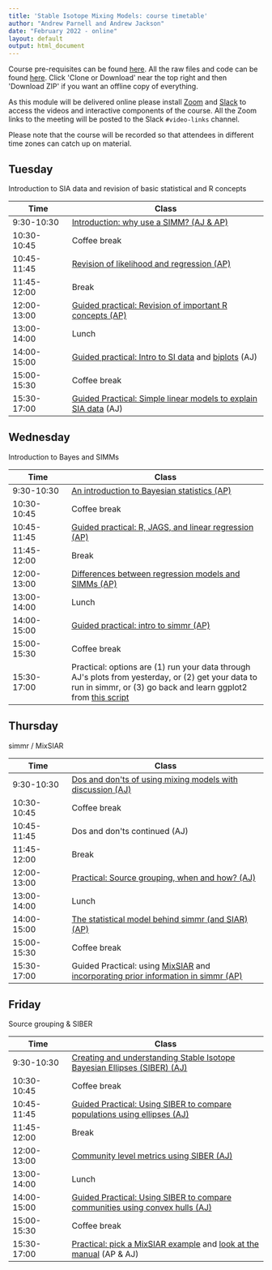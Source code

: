 ```yaml
---
title: 'Stable Isotope Mixing Models: course timetable'
author: "Andrew Parnell and Andrew Jackson"
date: "February 2022 - online"
layout: default
output: html_document
---
```


Course pre-requisites can be found [here](https://andrewcparnell.github.io/simms_course/Prerequisites.html). All the raw files and code can be found [here](https://github.com/andrewcparnell/simms_course). Click 'Clone or Download' near the top right and then 'Download ZIP' if you want an offline copy of everything. 

As this module will be delivered online please install [Zoom](https://www.zoom.us) and [Slack](https://slack.com) to access the videos and interactive components of the course. All the Zoom links to the meeting will be posted to the Slack `#video-links` channel.

Please note that the course will be recorded so that attendees in different time zones can catch up on material.

## Tuesday

Introduction to SIA data and revision of basic statistical and R concepts

<span style="display: inline-block; width:100px">Time</span> | Class
--------------- | ----------------------------------------------------
9:30-10:30 | [Introduction: why use a SIMM? (AJ & AP)](https://andrewcparnell.github.io/simms_course/aj-content/intro-why-use-a-SIMM.html)
10:30-10:45 | Coffee break
10:45-11:45 | [Revision of likelihood and regression (AP)](https://andrewcparnell.github.io/simms_course/ap_notes/revision_of_likelihood_regression/revision_of_likelihood_and_regression.pdf)
11:45-12:00 | Break 
12:00-13:00 | [Guided practical: Revision of important R concepts (AP)](https://andrewcparnell.github.io/simms_course/ap_notes/revision_of_R/Revision_of_R.R)
13:00-14:00 | Lunch
14:00-15:00 | [Guided practical: Intro to SI data](https://andrewcparnell.github.io/simms_course/aj-content/practicals/day-1-pm1/Exploring-Basic-SIA-Data.nb.html) and [biplots](https://andrewcparnell.github.io/simms_course/aj-content/practicals/day-1-pm1/first-biplot.nb.html) (AJ)
15:00-15:30 | Coffee break
15:30-17:00 | [Guided Practical: Simple linear models to explain SIA data](https://andrewcparnell.github.io/simms_course/aj-content/practicals/day-1-pm2/basic-SIA-linear-models.nb.html) (AJ)

## Wednesday

Introduction to Bayes and SIMMs

<span style="display: inline-block; width:100px">Time</span> | Class
--------------- | ----------------------------------------------------
9:30-10:30 | [An introduction to Bayesian statistics (AP)](https://andrewcparnell.github.io/simms_course/ap_notes/intro_bayes/intro_bayes.pdf)
10:30-10:45 | Coffee break
10:45-11:45 | [Guided practical: R, JAGS, and linear regression (AP)](https://andrewcparnell.github.io/simms_course/ap_notes/prac_jags/practical_R_jags_and_lr.R)
11:45-12:00 | Break 
12:00-13:00 | [Differences between regression models and SIMMs (AP)](https://andrewcparnell.github.io/simms_course/ap_notes/reg_and_simms/reg_and_simms.pdf) 
13:00-14:00 | Lunch
14:00-15:00 | [Guided practical: intro to simmr (AP)](https://andrewcparnell.github.io/simms_course/ap_notes/prac_using_simmr/simmr_vignette_code.R)
15:00-15:30 | Coffee break
15:30-17:00 | Practical: options are (1) run your data through AJ's plots from yesterday, or (2) get your data to run in simmr, or (3) go back and learn ggplot2 from [this script](https://andrewcparnell.github.io/simms_course/ap_notes/gg_plot_class.R)

## Thursday

simmr / MixSIAR

<span style="display: inline-block; width:100px">Time</span> | Class
--------------- | ----------------------------------------------------
9:30-10:30 | [Dos and don'ts of using mixing models with discussion (AJ)](https://andrewcparnell.github.io/simms_course/aj-content/siar-dos-and-donts.html)
10:30-10:45 | Coffee break
10:45-11:45 | Dos and don'ts continued (AJ)
11:45-12:00 | Break 
12:00-13:00 | [Practical: Source grouping, when and how? (AJ)](https://andrewcparnell.github.io/simms_course/aj-content/practicals/source-aggregation.nb.html) 
13:00-14:00 | Lunch
14:00-15:00 | [The statistical model behind simmr (and SIAR) (AP)](https://andrewcparnell.github.io/simms_course/ap_notes/siar_stats/siar_stats.pdf)
15:00-15:30 | Coffee break
15:30-17:00 | Guided Practical: using [MixSIAR](https://andrewcparnell.github.io/simms_course/ap_notes/prac_mixsiar_and_jags/mixsiar_script.R) and [incorporating prior information in simmr (AP)](https://andrewcparnell.github.io/simms_course/ap_notes/prac_using_simmr/simmr_with_priors.R)


## Friday 

Source grouping & SIBER

<span style="display: inline-block; width:100px">Time</span> | Class
--------------- | ----------------------------------------------------
9:30-10:30 |  [Creating and understanding Stable Isotope Bayesian Ellipses (SIBER) (AJ)](https://andrewcparnell.github.io/simms_course/aj-content/siber-intro-ellipses.html)
10:30-10:45 | Coffee break
10:45-11:45 | [Guided Practical: Using SIBER to compare populations using ellipses (AJ)](https://andrewcparnell.github.io/simms_course/aj-content/practicals/siber-comparing-populations.nb.html)
11:45-12:00 | Break 
12:00-13:00 | [Community level metrics using SIBER (AJ)](https://andrewcparnell.github.io/simms_course/aj-content/siber-intro-hulls.html)
13:00-14:00 | Lunch
14:00-15:00 | [Guided Practical: Using SIBER to compare communities using convex hulls (AJ)](https://andrewcparnell.github.io/simms_course/aj-content/practicals/siber-comparing-communities.nb.html)
15:00-15:30 | Coffee break
15:30-17:00 | [Practical: pick a MixSIAR example](https://cran.r-project.org/web/packages/MixSIAR/vignettes/) and [look at the manual](https://github.com/brianstock/MixSIAR/blob/master/Manual/mixsiar_manual_3.1.pdf) (AP & AJ)

